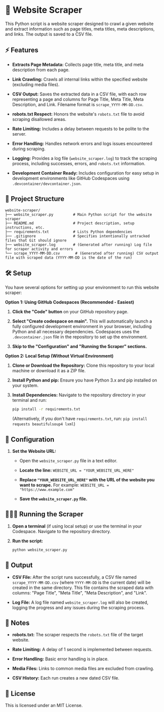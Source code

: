 # 🤖 Website Scraper

This Python script is a website scraper designed to crawl a given website and extract information such as page titles, meta titles, meta descriptions, and links. The output is saved to a CSV file.

## ⚡️ Features

*   **Extracts Page Metadata:**  Collects page title, meta title, and meta description from each page.

*   **Link Crawling:**  Crawls all internal links within the specified website (excluding media files).

*   **CSV Output:**  Saves the extracted data in a CSV file, with each row representing a page and columns for Page Title, Meta Title, Meta Description, and Link.  Filename format is `scrape_YYYY-MM-DD.csv`.

*   **robots.txt Respect:**  Honors the website's `robots.txt` file to avoid scraping disallowed areas.

*   **Rate Limiting:**  Includes a delay between requests to be polite to the server.

*   **Error Handling:**  Handles network errors and logs issues encountered during scraping.

*   **Logging:**  Provides a log file (`website_scraper.log`) to track the scraping process, including successes, errors, and `robots.txt` information.

*   **Development Container Ready:** Includes configuration for easy setup in development environments like GitHub Codespaces using `.devcontainer/devcontainer.json`.

## 🧩 Project Structure

```
website-scraper/
├── website_scraper.py         # Main Python script for the website scraper
├── README.md                  # Project description, setup instructions, etc.
├── requirements.txt           # Lists Python dependencies
├── .gitignore                 # Specifies intentionally untracked files that Git should ignore
├── website_scraper.log        # (Generated after running) Log file for scraper activity and errors
└── scrape_YYYY-MM-DD.csv       # (Generated after running) CSV output file with scraped data (YYYY-MM-DD is the date of the run)
```

## 🛠️ Setup

You have several options for setting up your environment to run this website scraper:

**Option 1: Using GitHub Codespaces (Recommended - Easiest)**

1.  **Click the "Code" button** on your GitHub repository page.

2.  **Select "Create codespace on main".** This will automatically launch a fully configured development environment in your browser, including Python and all necessary dependencies.  Codespaces uses the `.devcontainer.json` file in the repository to set up the environment.

3.  **Skip to the "Configuration" and "Running the Scraper" sections.**

**Option 2: Local Setup (Without Virtual Environment)**

1.  **Clone or Download the Repository:**  Clone this repository to your local machine or download it as a ZIP file.

2.  **Install Python and pip:** Ensure you have Python 3.x and pip installed on your system.

3.  **Install Dependencies:** Navigate to the repository directory in your terminal and run:

    ```bash
    pip install -r requirements.txt
    ```
    
    (Alternatively, if you don't have `requirements.txt`, run: `pip install requests beautifulsoup4 lxml`)

## 🧩 Configuration

1.  **Set the Website URL:**

    *   Open the `website_scraper.py` file in a text editor.

    *   **Locate the line:** `WEBSITE_URL = "YOUR_WEBSITE_URL_HERE"`

    *   **Replace `"YOUR_WEBSITE_URL_HERE"` with the URL of the website you want to scrape.** For example: `WEBSITE_URL = "https://www.example.com"`

    *   **Save the `website_scraper.py` file.**

## 🏃🏻‍♂️ Running the Scraper

1.  **Open a terminal** (if using local setup) or use the terminal in your Codespace. Navigate to the repository directory.

2.  **Run the script:**

    ```bash
    python website_scraper.py
    ```

## 📄 Output

*   **CSV File:** After the script runs successfully, a CSV file named `scrape_YYYY-MM-DD.csv` (where `YYYY-MM-DD` is the current date) will be created in the same directory. This file contains the scraped data with columns: "Page Title", "Meta Title", "Meta Description", and "Link".

*   **Log File:** A log file named `website_scraper.log` will also be created, logging the progress and any issues during the scraping process.

## 📝 Notes

*   **robots.txt:** The scraper respects the `robots.txt` file of the target website.

*   **Rate Limiting:** A delay of 1 second is implemented between requests.

*   **Error Handling:** Basic error handling is in place.

*   **Media Files:** Links to common media files are excluded from crawling.

*   **CSV History:**  Each run creates a new dated CSV file.

## 🪪 License

This is licensed under an MIT License.